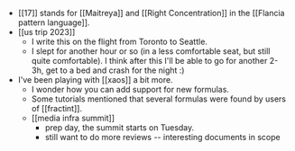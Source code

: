 - [[17]] stands for [[Maitreya]] and [[Right Concentration]] in the [[Flancia pattern language]].
- [[us trip 2023]]
  - I write this on the flight from Toronto to Seattle.
  - I slept for another hour or so (in a less comfortable seat, but still quite comfortable). I think after this I'll be able to go for another 2-3h, get to a bed and crash for the night :)
- I've been playing with [[xaos]] a bit more. 
  - I wonder how you can add support for new formulas.
  - Some tutorials mentioned that several formulas were found by users of [[fractint]].
  - [[media infra summit]]
    - prep day, the summit starts on Tuesday.
    - still want to do more reviews -- interesting documents in scope
